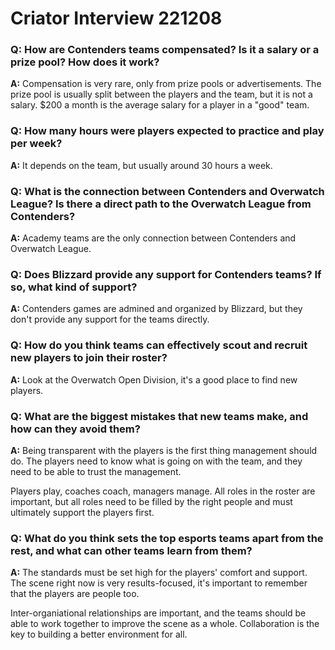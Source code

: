 # Criator Interview 221208

### Q: How are Contenders teams compensated? Is it a salary or a prize pool? How does it work?

**A:** Compensation is very rare, only from prize pools or advertisements. The prize pool is usually split between the players and the team, but it is not a salary. $200 a month is the average salary for a player in a "good" team.

### Q: How many hours were players expected to practice and play per week?

**A:** It depends on the team, but usually around 30 hours a week.

### Q: What is the connection between Contenders and Overwatch League? Is there a direct path to the Overwatch League from Contenders?

**A:** Academy teams are the only connection between Contenders and Overwatch League.

### Q: Does Blizzard provide any support for Contenders teams? If so, what kind of support?

**A:** Contenders games are admined and organized by Blizzard, but they don't provide any support for the teams directly.

### Q: How do you think teams can effectively scout and recruit new players to join their roster?

**A:** Look at the Overwatch Open Division, it's a good place to find new players.

### Q: What are the biggest mistakes that new teams make, and how can they avoid them?

**A:** Being transparent with the players is the first thing management should do. The players need to know what is going on with the team, and they need to be able to trust the management.

Players play, coaches coach, managers manage. All roles in the roster are important, but all roles need to be filled by the right people and must ultimately support the players first.

### Q: What do you think sets the top esports teams apart from the rest, and what can other teams learn from them?

**A:** The standards must be set high for the players' comfort and support. The scene right now is very results-focused, it's important to remember that the players are people too.

Inter-organiational relationships are important, and the teams should be able to work together to improve the scene as a whole. Collaboration is the key to building a better environment for all.

